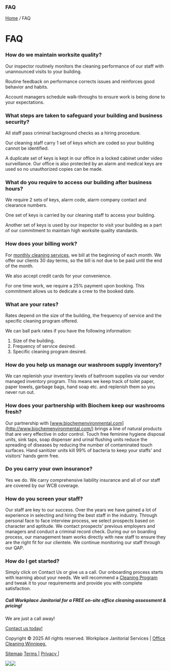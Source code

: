 ### FAQ

[Home](https://officecleaningwinnipeg.com/index.php) _/_ FAQ



# FAQ

### How do we maintain worksite quality?

Our inspector routinely monitors the cleaning performance of our staff with unannounced visits to your building.

Routine feedback on performance corrects issues and reinforces good behavior and habits.

Account managers schedule walk-throughs to ensure work is being done to your expectations.

### What steps are taken to safeguard your building and business security?

All staff pass criminal background checks as a hiring procedure.

Our cleaning staff carry 1 set of keys which are coded so your building cannot be identified.

A duplicate set of keys is kept in our office in a locked cabinet under video surveillance. Our office is also protected by an alarm and medical keys are used so no unauthorized copies can be made.

### What do you require to access our building after business hours?

We require 2 sets of keys, alarm code, alarm company contact and clearance numbers.

One set of keys is carried by our cleaning staff to access your building.

Another set of keys is used by our inspector to visit your building as a part of our commitment to maintain high worksite quality standards.

### How does your billing work?

For [monthly cleaning services](https://officecleaningwinnipeg.com/), we bill at the beginning of each month. We offer our clients 30 day terms, so the bill is not due to be paid until the end of the month.

We also accept credit cards for your convenience.

For one time work, we require a 25% payment upon booking. This commitment allows us to dedicate a crew to the booked date.

### What are your rates?

Rates depend on the size of the building, the frequency of service and the specific cleaning program offered.

We can ball park rates if you have the following information:

1. Size of the building.
2. Frequency of service desired.
3. Specific cleaning program desired.

### How do you help us manage our washroom supply inventory?

We can replenish your inventory levels of bathroom supplies via our vendor managed inventory program. This means we keep track of toilet paper, paper towels, garbage bags, hand soap etc. and replenish them so you never run out.

### How does your partnership with Biochem keep our washrooms fresh?

Our partnership with [www.biochemenvironmental.com](http://www.biochemenvironmental.com/) brings a line of natural products that are very effective in odor control. Touch free feminine hygiene disposal units, sink taps, soap dispenser and urinal flushing units reduce the spreading of diseases by reducing the number of contaminated touch surfaces. Hand sanitizer units kill 99% of bacteria to keep your staffs' and visitors' hands germ free.

### Do you carry your own insurance?

Yes we do. We carry comprehensive liability insurance and all of our staff are covered by our WCB coverage.

### How do you screen your staff?

Our staff are key to our success. Over the years we have gained a lot of experience in selecting and hiring the best staff in the industry. Through personal face to face interview process, we select prospects based on character and aptitude. We contact prospects' previous employers and managers and conduct a criminal record check. During our on boarding process, our management team works directly with new staff to ensure they are the right fit for our clientele. We continue monitoring our staff through our QAP.

### How do I get started?

Simply click on Contact Us or give us a call. Our onboarding process starts with learning about your needs. We will recommend a [Cleaning Program](https://officecleaningwinnipeg.com/) and tweak it to your requirements and provide you with complete satisfaction.

##### Call Workplace Janitorial for a FREE on-site office cleaning assessment & pricing!

We are just a call away!

[Contact us today!](https://officecleaningwinnipeg.com/contact.php)

Copyright © 2025 All rights reserved. Workplace Janitorial Services \| [Office Cleaning Winnipeg.](https://officecleaningwinnipeg.com/)

[Sitemap](https://officecleaningwinnipeg.com/sitemap.php) [Terms \|](https://officecleaningwinnipeg.com/terms-of-service.php) [Privacy \|](https://officecleaningwinnipeg.com/privacy.php)

[![](https://officecleaningwinnipeg.com/images/click%20to%20call-web.png)](https://officecleaningwinnipeg.com/contact.php)[![](https://officecleaningwinnipeg.com/images/click%20to%20call%20-%20mobile.png)](tel:2044152910)